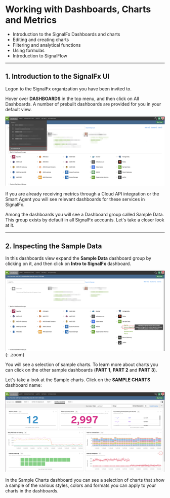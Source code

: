 # Working with Dashboards, Charts and Metrics

* Introduction to the SignalFx Dashboards and charts
* Editing and creating charts
* Filtering and analytical functions
* Using formulas
* Introduction to SignalFlow

---

## 1. Introduction to the SignalFx UI

Logon to the SignalFx organization you have been invited to.

Hover over **DASHBOARDS** in the top menu, and then click on All Dashboards. A number of prebuilt dashboards are provided for you in your default view.

![Dashboards](../images/module1/M1-l1-1.png)

If you are already receiving metrics through a Cloud API integration or the Smart Agent you will see relevant dashboards for these services in SignalFx.

Among the dashboards you will see a Dashboard group called Sample Data. This group exists by default in all SignalFx accounts. Let's take a closer look at it.

---

## 2. Inspecting the Sample Data

In this dashboards view expand the **Sample Data** dashboard group by clicking on it, and then click on **Intro to SignalFx** dashboard.

![Sample Data](../images/module1/M1-l1-2.png){: .zoom}

You will see a selection of sample charts. To learn more about charts you can click on the other sample dashboards (**PART 1**, **PART 2** and **PART 3**).

Let's take a look at the Sample charts. Click on the **SAMPLE CHARTS** dashboard name:

![Sample Data](../images/module1/M1-l1-3.png)

In the Sample Charts dashboard you can see a selection of charts that show a sample of the various styles, colors and formats you can apply to your charts in the dashboards.
